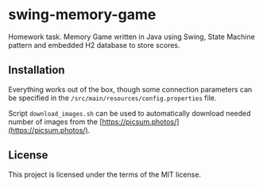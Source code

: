 # swing-memory-game
Homework task. Memory Game written in Java using Swing, State Machine pattern and embedded H2 database to store scores.

## Installation
Everything works out of the box, though some connection parameters can be specified in the `/src/main/resources/config.properties` file.

Script `download_images.sh` can be used to automatically download needed number of images from the [https://picsum.photos/](https://picsum.photos/).

## License
This project is licensed under the terms of the MIT license.
